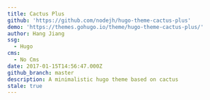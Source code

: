 ```yaml
---
title: Cactus Plus
github: 'https://github.com/nodejh/hugo-theme-cactus-plus'
demo: 'https://themes.gohugo.io/theme/hugo-theme-cactus-plus/'
author: Hang Jiang
ssg:
  - Hugo
cms:
  - No Cms
date: 2017-01-15T14:56:47.000Z
github_branch: master
description: A minimalistic hugo theme based on cactus
stale: true
---
```

